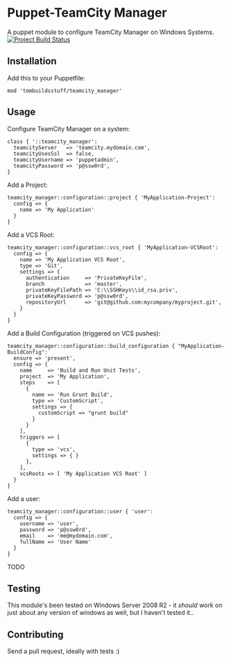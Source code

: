 Puppet-TeamCity Manager
===============

A puppet module to configure TeamCity Manager on Windows Systems.
[![Project Build Status](https://travis-ci.org/tombuildsstuff/puppet-teamcity_manager.svg?branch=master)](https://travis-ci.org/tombuildsstuff/puppet-teamcity_manager)

Installation
------------

Add this to your Puppetfile:
```puppet
mod 'tombuildsstuff/teamcity_manager'
````

Usage
-----
Configure TeamCity Manager on a system:
```
class { '::teamcity_manager':
  teamcityServer   => 'teamcity.mydomain.com',
  teamcityUsesSsl  => false,
  teamcityUsername => 'puppetadmin',
  teamcityPassword => 'p@ssw0rd',
}
```

Add a Project:
```
teamcity_manager::configuration::project { 'MyApplication-Project':
  config => {
    name => 'My Application'
  }
}
```

Add a VCS Root:
```
teamcity_manager::configuration::vcs_root { 'MyApplication-VCSRoot':
  config => {
    name => 'My Application VCS Root',
    type => 'Git',
    settings => {
      authentication     => 'PrivateKeyFile',
      branch             => 'master',
      privateKeyFilePath => 'C:\\SSHKeys\\id_rsa.priv',
      privateKeyPassword => 'p@ssw0rd',
      repositoryUrl      => 'git@github.com:mycompany/myproject.git',
    }
  }
}
```

Add a Build Configuration (triggered on VCS pushes):
```
teamcity_manager::configuration::build_configuration { "MyApplication-BuildConfig":
  ensure => 'present',
  config => {
    name     => 'Build and Run Unit Tests',
    project  => 'My Application',
    steps    => [
      {
        name => 'Run Grunt Build',
        type => 'CustomScript',
        settings => {
          customScript => "grunt build"
        }
      }
    ],
    triggers => [
      {
        type => 'vcs',
        settings => { }
      },
    ],
    vcsRoots => [ 'My Application VCS Root' ]
  }
}
```

Add a user:
```
teamcity_manager::configuration::user { 'user':
  config => {
    username => 'user',
    password => 'p@ssw0rd',
    email    => 'me@mydomain.com',
    fullName => 'User Name'
  }
}
```

TODO

Testing
-------
This module's been tested on Windows Server 2008 R2 - it *should* work on just about any version of windows as well, but I haven't tested it..

Contributing
------------
Send a pull request, ideally with tests :)

